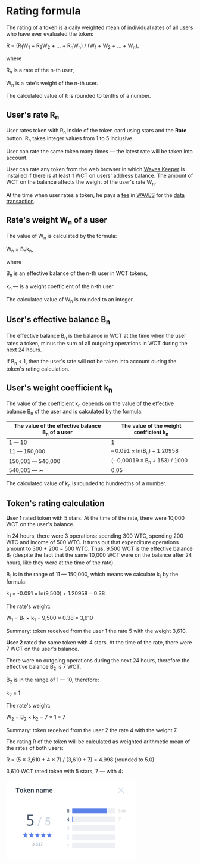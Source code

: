 # Rating formula

The rating of a token is a daily weighted mean of individual rates of all users who have ever evaluated the token:

R = (R<sub>1</sub>W<sub>1</sub> + R<sub>2</sub>W<sub>2</sub> + ... + R<sub>n</sub>W<sub>n</sub>) / (W<sub>1</sub> + W<sub>2</sub> + ... + W<sub>n</sub>),

where

R<sub>n</sub> is a rate of the n-th user,

W<sub>n</sub> is a rate's weight of the n-th user.

The calculated value of `R` is rounded to tenths of a number.

## User's rate R<sub>n</sub>

User rates token with R<sub>n</sub> inside of the token card using stars and the **Rate** button. R<sub>n</sub> takes integer values from 1 to 5 inclusive.

User can rate the same token many times — the latest rate will be taken into account.

User can rate any token from the web browser in which [Waves Keeper](/waves-keeper/about-waves-keeper.md) is installed if there is at least 1 [WCT](/blockchain/token/wct.md) on users' address balance. The amount of WCT on the balance affects the weight of the user's rate W<sub>n</sub>.

At the time when user rates a token, he pays a [fee](/blockchain/transaction-fee.md) in [WAVES](/blockchain/token/waves.md) for the [data transaction](/blockchain/transaction-type/data-transaction.md).

## Rate's weight W<sub>n</sub> of a user

The value of W<sub>n</sub> is calculated by the formula:

W<sub>n</sub> = B<sub>n</sub>k<sub>n</sub>,

where

B<sub>n</sub> is an effective balance of the n-th user in WCT tokens,

k<sub>n</sub> — is a weight coefficient of the n-th user.

The calculated value of W<sub>n</sub> is rounded to an integer.

## User's effective balance B<sub>n</sub>

The effective balance B<sub>n</sub> is the balance in WCT at the time when the user rates a token, minus the sum of all outgoing operations in WCT during the next 24 hours.

If B<sub>n</sub> < 1, then the user's rate will not be taken into account during the token's rating calculation.

## User's weight coefficient k<sub>n</sub>

The value of the coefficient k<sub>n</sub> depends on the value of the effective balance B<sub>n</sub> of the user and is calculated by the formula:

|The value of the effective balance B<sub>n</sub> of a user|The value of the weight coefficient k<sub>n</sub>|
|---|---|
|1 — 10|1|
|11 — 150,000|– 0.091 × ln(B<sub>n</sub>) + 1.20958|
|150,001 — 540,000|(– 0,00019 × B<sub>n</sub> + 153) / 1000|
|540,001 — ∞|0,05|

The calculated value of k<sub>n</sub> is rounded to hundredths of a number.

## Token's rating calculation

**User 1** rated token with 5 stars. At the time of the rate, there were 10,000 WCT on the user's balance.

In 24 hours, there were 3 operations: spending 300 WTC, spending 200 WTC and income of 500 WTC. It turns out that expenditure operations amount to 300 + 200 = 500 WTC. Thus, 9,500 WCT is the effective balance B<sub>1</sub> (despite the fact that the same 10,000 WCT were on the balance after 24 hours, like they were at the time of the rate).

B<sub>1</sub> is in the range of 11 — 150,000, which means we calculate k<sub>1</sub> by the formula:

k<sub>1</sub> = -0.091 × ln(9,500) + 1.20958 = 0.38

The rate's weight:

W<sub>1</sub> = B<sub>1</sub> × k<sub>1</sub> = 9,500 × 0.38 = 3,610

Summary: token received from the user 1 the rate 5 with the weight 3,610.

**User 2** rated the same token with 4 stars. At the time of the rate, there were 7 WCT on the user's balance.

There were no outgoing operations during the next 24 hours, therefore the effective balance B<sub>2</sub> is 7 WCT.

B<sub>2</sub> is in the range of 1 — 10, therefore:

k<sub>2</sub> = 1

The rate's weight:

W<sub>2</sub> = B<sub>2</sub> × k<sub>2</sub> = 7 × 1 = 7

Summary: token received from the user 2 the rate 4 with the weight 7.

The rating R of the token will be calculated as weighted arithmetic mean of the rates of both users:

R = (5 × 3,610 + 4 × 7) / (3,610 + 7) = 4.998 (rounded to 5.0)

3,610 WCT rated token with 5 stars, 7 — with 4:

<img src="img/rating.png" alt="faucet" width="350"/>
